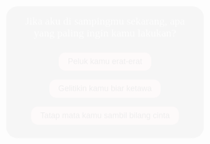 <!DOCTYPE html>
<html lang="en">
<head>
  <meta charset="UTF-8" />
  <meta name="viewport" content="width=device-width, initial-scale=1.0"/>
  <title>Slide Romantis untuk Sayang</title>
  <style>
    body {
      margin: 0;
      padding: 0;
      font-family: 'Comic Sans MS', cursive;
      background: url('https://i.imgur.com/ZXBtVw7.jpg') no-repeat center center fixed;
      background-size: cover;
      animation: fadeIn 2s ease-in-out;
    }

    @keyframes fadeIn {
      from {opacity: 0;}
      to {opacity: 1;}
    }

    .container {
      padding: 20px;
      text-align: center;
      color: white;
      background-color: rgba(0, 0, 0, 0.5);
      margin: 100px auto;
      width: 80%;
      border-radius: 25px;
      box-shadow: 0 0 20px white;
      animation: slideUp 1.5s ease-out;
    }

    @keyframes slideUp {
      from {transform: translateY(50px); opacity: 0;}
      to {transform: translateY(0); opacity: 1;}
    }

    .question {
      font-size: 24px;
      margin-bottom: 20px;
    }

    .options button {
      font-size: 18px;
      margin: 10px;
      padding: 10px 20px;
      border: none;
      border-radius: 15px;
      cursor: pointer;
      transition: 0.3s;
      background-color: pink;
    }

    .options button:hover {
      background-color: deeppink;
      color: white;
    }

    audio {
      display: none;
    }
  </style>
</head>
<body>

  <audio autoplay loop>
    <source src="https://archive.org/download/a-thousand-years-christina-perri/A%20thousand%20years%20Christina%20Perri.mp3" type="audio/mpeg">
    Your browser does not support the audio element.
  </audio>

  <div class="container">
    <div class="question">
      Jika aku di sampingmu sekarang, apa yang paling ingin kamu lakukan?
    </div>
    <div class="options">
      <button onclick="alert('Awww peluk sayang terus ya!')">Peluk kamu erat-erat</button>
      <button onclick="alert('Haha lucu banget kamu!')">Gelitikin kamu biar ketawa</button>
      <button onclick="alert('Wah romantisnya kamu...')">Tatap mata kamu sambil bilang cinta</button>
    </div>
  </div>

</body>
</html>
